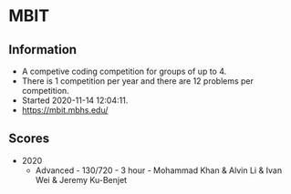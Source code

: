 # MBIT
## Information  
- A competive coding competition for groups of up to 4.  
- There is 1 competition per year and there are 12 problems per competition.  
- Started 2020-11-14 12:04:11.
- https://mbit.mbhs.edu/
## Scores  
- 2020 
  - Advanced - 130/720 - 3 hour - Mohammad Khan & Alvin Li & Ivan Wei & Jeremy Ku-Benjet
